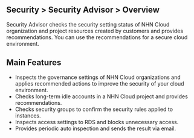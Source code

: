 ## Security > Security Advisor > Overview

Security Advisor checks the security setting status of NHN Cloud organization and project resources created by customers and provides recommendations. You can use the recommendations for a secure cloud environment.

## Main Features
* Inspects the governance settings of NHN Cloud organizations and applies recommended actions to improve the security of your cloud environment.
* Checks long-term idle accounts in a NHN Cloud project and provides recommendations.
* Checks security groups to confirm the security rules applied to instances.
* Inspects access settings to RDS and blocks unnecessary access.
* Provides periodic auto inspection and sends the result via email.
